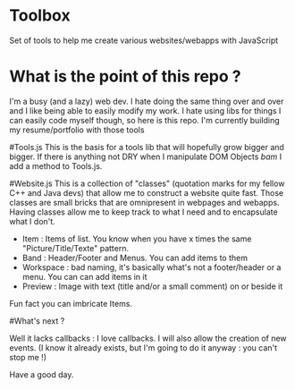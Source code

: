 # Toolbox
Set of tools to help me create various websites/webapps with JavaScript


# What is the point of this repo ?
I'm a busy (and a lazy) web dev. I hate doing the same thing over and over and I like being able to easily modify my work.
I hate using libs for things I can easily code myself though, so here is this repo.
I'm currently building my resume/portfolio with those tools

#Tools.js
This is the basis for a tools lib that will hopefully grow bigger and bigger. If there is anything not DRY when I manipulate
DOM Objects *bam* I add a method to Tools.js.

#Website.js
This is a collection of "classes" (quotation marks for my fellow C++ and Java devs) that allow me to construct a website quite fast. Those classes are small bricks
that are omnipresent in webpages and webapps. Having classes allow me to keep track to what I need and to encapsulate what I don't.


- Item : Items of list. You know when you have x times the same "Picture/Title/Texte" pattern. 
- Band : Header/Footer and Menus. You can add items to them
- Workspace : bad naming, it's basically what's not a footer/header or a menu. You can can add items in it
- Preview : Image with text (title and/or a small comment) on or beside it

Fun fact you can imbricate Items. 

#What's next ?

Well it lacks callbacks : I love callbacks. I will also allow the creation of new events. 
(I know it already exists, but I'm going to do it anyway : you can't stop me !)

Have a good day.

